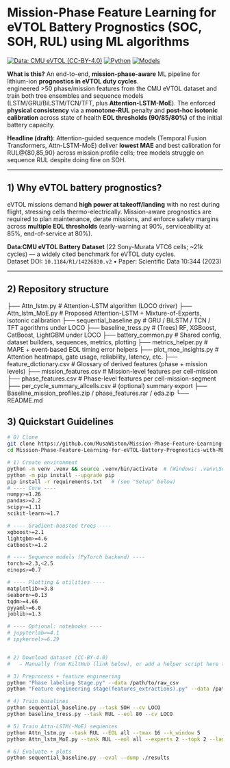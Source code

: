 # Mission-Phase Feature Learning for eVTOL Battery Prognostics (SOC, SOH, RUL) using ML algorithms
[![Data: CMU eVTOL (CC-BY-4.0)](https://img.shields.io/badge/Data-CMU%20eVTOL-6f42c1.svg)](https://kilthub.cmu.edu/articles/dataset/eVTOL_Battery_Dataset/14226830)
[![Python](https://img.shields.io/badge/Python-3.10%2B-blue)]()
[![Models](https://img.shields.io/badge/Models-LSTM%2FGRU%2FTCN%2FTFT%20%7C%20MoE-6f42c1)]()


**What is this?** An end-to-end, **mission-phase-aware** ML pipeline for lithium-ion **prognostics in eVTOL duty cycles**.  
engineered >50 phase/mission features from the CMU eVTOL dataset and train both tree ensembles and sequence models (LSTM/GRU/BiLSTM/TCN/TFT, plus **Attention-LSTM-MoE**). The enforced **physical consistency** via a **monotone-RUL** penalty and **post-hoc isotonic calibration** across state of health **EOL thresholds (90/85/80%)** of the initial battery capacity.

**Headline (draft)**: Attention-guided sequence models (Temporal Fusion Transformers, Attn-LSTM-MoE) deliver **lowest MAE** and best calibration for RUL@{80,85,90} across mission profile cells; tree models struggle on sequence RUL despite doing fine on SOH.

---

## 1) Why eVTOL battery prognostics?

eVTOL missions demand **high power at takeoff/landing** with no rest during flight, stressing cells thermo-electrically. Mission-aware prognostics are required to plan maintenance, derate missions, and enforce safety margins across **multiple EOL thresholds** (early-warning at 90%, serviceability at 85%, end-of-service at 80%).  

**Data**:**CMU eVTOL Battery Dataset** (22 Sony-Murata VTC6 cells; ~21k cycles) — a widely cited benchmark for eVTOL duty cycles.  
Dataset DOI: `10.1184/R1/14226830.v2`  •  Paper: Scientific Data 10:344 (2023)

---

## 2) Repository structure
├── Attn_lstm.py # Attention-LSTM algorithm (LOCO driver)
├── Attn_lstm_MoE.py # Proposed Attention-LSTM + Mixture-of-Experts, isotonic calibration
├── sequential_baseline.py # GRU / BiLSTM / TCN / TFT agorithms under LOCO
├── baseline_tress.py # (Trees) RF, XGBoost, CatBoost, LightGBM under LOCO
├── battery_common.py # Shared config, dataset builders, sequences, metrics, plotting
├── metrics_helper.py # MAPE + event-based EOL timing error helpers
├── plot_moe_insights.py # Attention heatmaps, gate usage, reliability, latency, etc.
├── feature_dictionary.csv # Glossary of derived features (phase + mission levels)
├── mission_features.csv # Mission-level features per cell-mission
├── phase_features.csv # Phase-level features per cell-mission-segment
├── per_cycle_summary_allcells.csv # (optional) summary export
├── Baseline_mission_profiles.zip / phase_features.rar / eda.zip 
└── README.md


## 3) Quickstart Guidelines

```bash
# 0) Clone
git clone https://github.com/MusaWiston/Mission-Phase-Feature-Learning-for-eVTOL-Battery-Prognostics-with-ML.git
cd Mission-Phase-Feature-Learning-for-eVTOL-Battery-Prognostics-with-ML

# 1) Create environment
python -m venv .venv && source .venv/bin/activate  # (Windows: .venv\Scripts\activate)
python -m pip install --upgrade pip
pip install -r requirements.txt   # (see "Setup" below)
# ---- Core ----
numpy>=1.26
pandas>=2.2
scipy>=1.11
scikit-learn>=1.7

# ---- Gradient-boosted trees ----
xgboost>=2.1
lightgbm>=4.6
catboost>=1.2

# ---- Sequence models (PyTorch backend) ----
torch>=2.3,<2.5
einops>=0.7

# ---- Plotting & utilities ----
matplotlib>=3.8
seaborn>=0.13
tqdm>=4.66
pyyaml>=6.0
joblib>=1.3

# ---- Optional: notebooks ----
# jupyterlab>=4.1
# ipykernel>=6.29


# 2) Download dataset (CC-BY-4.0)
#   - Manually from KiltHub (link below), or add a helper script here to fetch VAH**.csv files.

# 3) Preprocess + feature engineering
python "Phase labeling Stage.py" --data /path/to/raw_csv
python "Feature engineering stage(features_extractions).py" --data /path/to/raw_csv --out ./data/processed

# 4) Train baselines
python sequential_baseline.py --task SOH --cv LOCO
python baseline_tress.py --task RUL --eol 80 --cv LOCO

# 5) Train Attn-LSTM(-MoE) sequences
python Attn_lstm.py --task RUL --EOL all --tmax 16 --k_window 5
python Attn_lstm_MoE.py --task RUL --eol all --experts 2 --topk 2 --lambda_mono 0.02

# 6) Evaluate + plots
python sequential_baseline.py --eval --dump ./results


